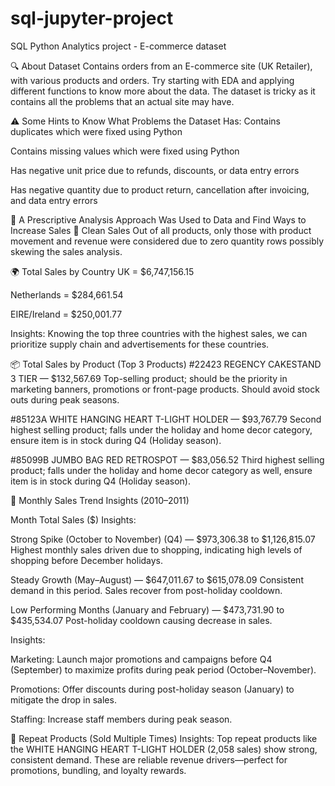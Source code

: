 # sql-jupyter-project
 SQL Python Analytics project - E-commerce dataset 
 
🔍 About Dataset
Contains orders from an E-commerce site (UK Retailer), with various products and orders. Try starting with EDA and applying different functions to know more about the data. The dataset is tricky as it contains all the problems that an actual site may have.

⚠️ Some Hints to Know What Problems the Dataset Has:
Contains duplicates which were fixed using Python

Contains missing values which were fixed using Python

Has negative unit price due to refunds, discounts, or data entry errors

Has negative quantity due to product return, cancellation after invoicing, and data entry errors

🧠 A Prescriptive Analysis Approach Was Used to Data and Find Ways to Increase Sales
🧹 Clean Sales
Out of all products, only those with product movement and revenue were considered due to zero quantity rows possibly skewing the sales analysis.

🌍 Total Sales by Country
UK = $6,747,156.15

Netherlands = $284,661.54

EIRE/Ireland = $250,001.77

Insights:
Knowing the top three countries with the highest sales, we can prioritize supply chain and advertisements for these countries.

📦 Total Sales by Product (Top 3 Products)
#22423 REGENCY CAKESTAND 3 TIER — $132,567.69
Top-selling product; should be the priority in marketing banners, promotions or front-page products. Should avoid stock outs during peak seasons.

#85123A WHITE HANGING HEART T-LIGHT HOLDER — $93,767.79
Second highest selling product; falls under the holiday and home decor category, ensure item is in stock during Q4 (Holiday season).

#85099B JUMBO BAG RED RETROSPOT — $83,056.52
Third highest selling product; falls under the holiday and home decor category as well, ensure item is in stock during Q4 (Holiday season).

📆 Monthly Sales Trend Insights (2010–2011)

Month	Total Sales ($)
Insights:

Strong Spike (October to November) (Q4) — $973,306.38 to $1,126,815.07
Highest monthly sales driven due to shopping, indicating high levels of shopping before December holidays.

Steady Growth (May–August) — $647,011.67 to $615,078.09
Consistent demand in this period. Sales recover from post-holiday cooldown.

Low Performing Months (January and February) — $473,731.90 to $435,534.07
Post-holiday cooldown causing decrease in sales.

Insights:

Marketing: Launch major promotions and campaigns before Q4 (September) to maximize profits during peak period (October–November).

Promotions: Offer discounts during post-holiday season (January) to mitigate the drop in sales.

Staffing: Increase staff members during peak season.

🔁 Repeat Products (Sold Multiple Times)
Insights:
Top repeat products like the WHITE HANGING HEART T-LIGHT HOLDER (2,058 sales) show strong, consistent demand. These are reliable revenue drivers—perfect for promotions, bundling, and loyalty rewards.
